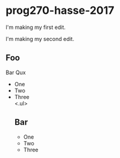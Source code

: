 # prog270-hasse-2017

I'm making my first edit.

I'm making my second edit. 

<h2>Foo</h2>

<p>Bar Qux</p>

<ul>
	<li>One</li>
	<li>Two</li>
	<li>Three</li>
<.ul>

## Bar

<!--unordered list-->
- One
- Two
- Three
	
